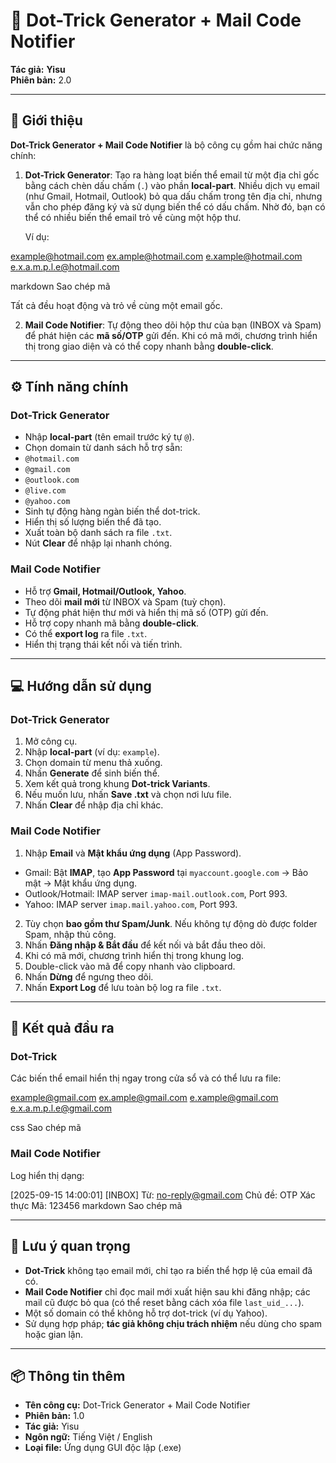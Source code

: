 # 📖 Dot-Trick Generator + Mail Code Notifier

**Tác giả:** **Yisu**  
**Phiên bản:** 2.0  

---

## 📝 Giới thiệu
**Dot-Trick Generator + Mail Code Notifier** là bộ công cụ gồm hai chức năng chính:

1. **Dot-Trick Generator**: Tạo ra hàng loạt biến thể email từ một địa chỉ gốc bằng cách chèn dấu chấm (`.`) vào phần **local-part**. Nhiều dịch vụ email (như Gmail, Hotmail, Outlook) bỏ qua dấu chấm trong tên địa chỉ, nhưng vẫn cho phép đăng ký và sử dụng biến thể có dấu chấm. Nhờ đó, bạn có thể có nhiều biến thể email trỏ về cùng một hộp thư.

   Ví dụ:

example@hotmail.com
ex.ample@hotmail.com
e.xample@hotmail.com
e.x.a.m.p.l.e@hotmail.com

markdown
Sao chép mã

Tất cả đều hoạt động và trỏ về cùng một email gốc.

2. **Mail Code Notifier**: Tự động theo dõi hộp thư của bạn (INBOX và Spam) để phát hiện các **mã số/OTP** gửi đến. Khi có mã mới, chương trình hiển thị trong giao diện và có thể copy nhanh bằng **double-click**.

---

## ⚙️ Tính năng chính

### Dot-Trick Generator
- Nhập **local-part** (tên email trước ký tự `@`).  
- Chọn domain từ danh sách hỗ trợ sẵn:  
- `@hotmail.com`  
- `@gmail.com`  
- `@outlook.com`  
- `@live.com`  
- `@yahoo.com`  
- Sinh tự động hàng ngàn biến thể dot-trick.  
- Hiển thị số lượng biến thể đã tạo.  
- Xuất toàn bộ danh sách ra file `.txt`.  
- Nút **Clear** để nhập lại nhanh chóng.

### Mail Code Notifier
- Hỗ trợ **Gmail, Hotmail/Outlook, Yahoo**.  
- Theo dõi **mail mới** từ INBOX và Spam (tuỳ chọn).  
- Tự động phát hiện thư mới và hiển thị mã số (OTP) gửi đến.  
- Hỗ trợ copy nhanh mã bằng **double-click**.  
- Có thể **export log** ra file `.txt`.  
- Hiển thị trạng thái kết nối và tiến trình.

---

## 💻 Hướng dẫn sử dụng

### Dot-Trick Generator
1. Mở công cụ.  
2. Nhập **local-part** (ví dụ: `example`).  
3. Chọn domain từ menu thả xuống.  
4. Nhấn **Generate** để sinh biến thể.  
5. Xem kết quả trong khung **Dot-trick Variants**.  
6. Nếu muốn lưu, nhấn **Save .txt** và chọn nơi lưu file.  
7. Nhấn **Clear** để nhập địa chỉ khác.

### Mail Code Notifier
1. Nhập **Email** và **Mật khẩu ứng dụng** (App Password).  
- Gmail: Bật **IMAP**, tạo **App Password** tại `myaccount.google.com` → Bảo mật → Mật khẩu ứng dụng.  
- Outlook/Hotmail: IMAP server `imap-mail.outlook.com`, Port 993.  
- Yahoo: IMAP server `imap.mail.yahoo.com`, Port 993.  
2. Tùy chọn **bao gồm thư Spam/Junk**. Nếu không tự động dò được folder Spam, nhập thủ công.  
3. Nhấn **Đăng nhập & Bắt đầu** để kết nối và bắt đầu theo dõi.  
4. Khi có mã mới, chương trình hiển thị trong khung log.  
5. Double-click vào mã để copy nhanh vào clipboard.  
6. Nhấn **Dừng** để ngưng theo dõi.  
7. Nhấn **Export Log** để lưu toàn bộ log ra file `.txt`.

---

## 📂 Kết quả đầu ra

### Dot-Trick
Các biến thể email hiển thị ngay trong cửa sổ và có thể lưu ra file:

example@gmail.com
ex.ample@gmail.com
e.xample@gmail.com
e.x.a.m.p.l.e@gmail.com

css
Sao chép mã

### Mail Code Notifier
Log hiển thị dạng:

[2025-09-15 14:00:01] [INBOX] Từ: no-reply@gmail.com
Chủ đề: OTP Xác thực
Mã: 123456
markdown
Sao chép mã

---

## 📌 Lưu ý quan trọng
- **Dot-Trick** không tạo email mới, chỉ tạo ra biến thể hợp lệ của email đã có.  
- **Mail Code Notifier** chỉ đọc mail mới xuất hiện sau khi đăng nhập; các mail cũ được bỏ qua (có thể reset bằng cách xóa file `last_uid_...`).  
- Một số domain có thể không hỗ trợ dot-trick (ví dụ Yahoo).  
- Sử dụng hợp pháp; **tác giả không chịu trách nhiệm** nếu dùng cho spam hoặc gian lận.

---

## 📦 Thông tin thêm
- **Tên công cụ:** Dot-Trick Generator + Mail Code Notifier  
- **Phiên bản:** 1.0  
- **Tác giả:** Yisu  
- **Ngôn ngữ:** Tiếng Việt / English  
- **Loại file:** Ứng dụng GUI độc lập (.exe) 
